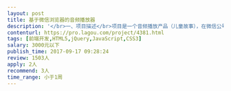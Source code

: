 ```yaml
---                
layout: post       
title: 基于微信浏览器的音频播放器           
description: '</br>一、项目描述</br>项目是一个音频播放产品（儿童故事），在微信公号里使用。</br>用户进入页面后，无需任何操作，即可自动播放。</br></br></br>二、需要解决的问题</br>1、需要写一个独立的播放器。</br>2、每个内容（儿童故事）由3个音频文件组成。</br>3、在微信浏览器上，需要实现每个故事的3个音频文件，能连续自动播放。</br>4、同时支持播放进度拖拽。</br></br></br>三、参考项目</br>喜马拉雅、蜻蜓FM，微信端的播放器。</br>'     
contenturl: https://pro.lagou.com/project/4381.html      
tags: [前端开发,HTML5,jQuery,JavaScript,CSS3]            
salary: 3000元以下          
publish_time: 2017-09-17 09:28:24         
review: 1503人                   
apply: 2人                   
recommend: 3人                   
time_range: 小于1周              
---                 
```

